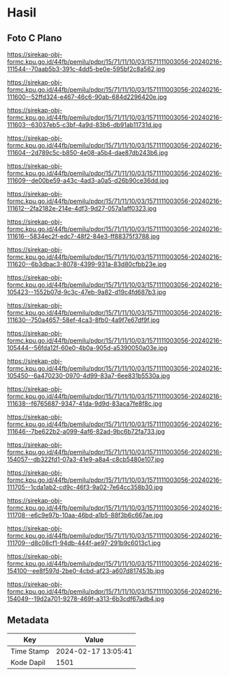# Hasil

## Foto C Plano

https://sirekap-obj-formc.kpu.go.id/44fb/pemilu/pdpr/15/71/11/10/03/1571111003056-20240216-111544--70aab5b3-391c-4dd5-be0e-595bf2c8a562.jpg

https://sirekap-obj-formc.kpu.go.id/44fb/pemilu/pdpr/15/71/11/10/03/1571111003056-20240216-111600--52ffd324-e467-46c6-90ab-684d2296420e.jpg

https://sirekap-obj-formc.kpu.go.id/44fb/pemilu/pdpr/15/71/11/10/03/1571111003056-20240216-111603--63037eb5-c3bf-4a9d-83b6-db91ab11731d.jpg

https://sirekap-obj-formc.kpu.go.id/44fb/pemilu/pdpr/15/71/11/10/03/1571111003056-20240216-111604--2d789c5c-b850-4e08-a5b4-dae87db243b6.jpg

https://sirekap-obj-formc.kpu.go.id/44fb/pemilu/pdpr/15/71/11/10/03/1571111003056-20240216-111609--de00be59-a43c-4ad3-a0a5-d26b90ce36dd.jpg

https://sirekap-obj-formc.kpu.go.id/44fb/pemilu/pdpr/15/71/11/10/03/1571111003056-20240216-111612--2fa2182e-214e-4df3-9d27-057a1aff0323.jpg

https://sirekap-obj-formc.kpu.go.id/44fb/pemilu/pdpr/15/71/11/10/03/1571111003056-20240216-111616--5834ec2f-edc7-48f2-84e3-ff88375f3788.jpg

https://sirekap-obj-formc.kpu.go.id/44fb/pemilu/pdpr/15/71/11/10/03/1571111003056-20240216-111620--6b3dbac3-8078-4399-931a-83d80cfbb23e.jpg

https://sirekap-obj-formc.kpu.go.id/44fb/pemilu/pdpr/15/71/11/10/03/1571111003056-20240216-105423--1552b07d-9c3c-47eb-9a82-d19c4fd687b3.jpg

https://sirekap-obj-formc.kpu.go.id/44fb/pemilu/pdpr/15/71/11/10/03/1571111003056-20240216-111630--750a4657-58ef-4ca3-8fb0-4a9f7e67df9f.jpg

https://sirekap-obj-formc.kpu.go.id/44fb/pemilu/pdpr/15/71/11/10/03/1571111003056-20240216-105444--56fda12f-60e0-4b0a-905d-a5390050a03e.jpg

https://sirekap-obj-formc.kpu.go.id/44fb/pemilu/pdpr/15/71/11/10/03/1571111003056-20240216-105450--6a470230-0970-4d99-83a7-6ee831b5530a.jpg

https://sirekap-obj-formc.kpu.go.id/44fb/pemilu/pdpr/15/71/11/10/03/1571111003056-20240216-111638--f6765687-9347-41da-9d9d-83aca7fe8f8c.jpg

https://sirekap-obj-formc.kpu.go.id/44fb/pemilu/pdpr/15/71/11/10/03/1571111003056-20240216-111646--7be622b2-a099-4af6-82ad-9bc6b72fa733.jpg

https://sirekap-obj-formc.kpu.go.id/44fb/pemilu/pdpr/15/71/11/10/03/1571111003056-20240216-154057--db322fd1-07a3-41e9-a8a4-c8cb5480e107.jpg

https://sirekap-obj-formc.kpu.go.id/44fb/pemilu/pdpr/15/71/11/10/03/1571111003056-20240216-111705--1cda1ab2-cd9c-46f3-9a02-7e64cc358b30.jpg

https://sirekap-obj-formc.kpu.go.id/44fb/pemilu/pdpr/15/71/11/10/03/1571111003056-20240216-111708--e6c9e97b-10aa-46bd-a1b5-88f3b6c667ae.jpg

https://sirekap-obj-formc.kpu.go.id/44fb/pemilu/pdpr/15/71/11/10/03/1571111003056-20240216-111709--d8c08cf1-94db-444f-ae97-291b9c6013c1.jpg

https://sirekap-obj-formc.kpu.go.id/44fb/pemilu/pdpr/15/71/11/10/03/1571111003056-20240216-154100--ee8f597d-2be0-4cbd-af23-a607d817453b.jpg

https://sirekap-obj-formc.kpu.go.id/44fb/pemilu/pdpr/15/71/11/10/03/1571111003056-20240216-154049--19d2a701-9278-469f-a313-6b3cdf67adb4.jpg


## Metadata

| Key        | Value               |
| ---------- | ------------------- |
| Time Stamp | 2024-02-17 13:05:41 |
| Kode Dapil | 1501                |



